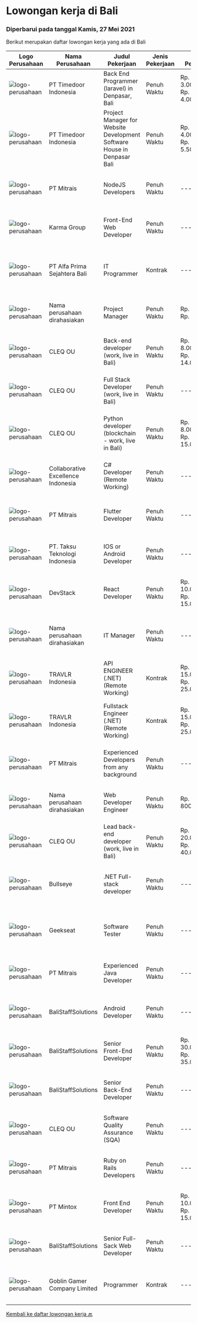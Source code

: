 
  # Lowongan kerja di Bali

  ### Diperbarui pada tanggal Kamis, 27 Mei 2021

  Berikut merupakan daftar lowongan kerja yang ada di Bali

  |Logo Perusahaan | Nama Perusahaan | Judul Pekerjaan | Jenis Pekerjaan | Gaji Pekerjaan | Lokasi | Deskripsi | Tanggal diunggah | Pranala |
  | -------------- | --------------- | --------------- | --------- | --------- | -------------- | ------- | ----------- | ----------- |
  |![logo-perusahaan](https://image-service-cdn.seek.com.au/9f2111bf08df94f0ea97d6b9f360a4952c081dc6/ee4dce1061f3f616224767ad58cb2fc751b8d2dc)|PT Timedoor Indonesia|Back End Programmer (laravel) in Denpasar, Bali|Penuh Waktu|Rp. 3.000.000-Rp. 4.000.000|Denpasar|If you want to develop yourself, Timedoor is one of the best places to start your career. Our team comes from various cultures. We welcome young...|Rabu, 26 Mei 2021|https://www.jobstreet.co.id/id/job/back-end-programmer-laravel-in-denpasar-bali-3528535?token=0~c0d5a4e7-0605-43f0-bb21-7f11452c4e42&sectionRank=1&jobId=jobstreet-id-job-3528535|
|![logo-perusahaan](https://image-service-cdn.seek.com.au/9f2111bf08df94f0ea97d6b9f360a4952c081dc6/ee4dce1061f3f616224767ad58cb2fc751b8d2dc)|PT Timedoor Indonesia|Project Manager for Website Development Software House in Denpasar Bali|Penuh Waktu|Rp. 4.000.000-Rp. 5.500.000|Bali|If you want to grow up yourself, Timedoor is one of the best places for your career. Our team has come from various culture. We welcome young people...|Rabu, 26 Mei 2021|https://www.jobstreet.co.id/id/job/project-manager-for-website-development-software-house-in-denpasar-bali-3530056?token=0~c0d5a4e7-0605-43f0-bb21-7f11452c4e42&sectionRank=2&jobId=jobstreet-id-job-3530056|
|![logo-perusahaan](https://image-service-cdn.seek.com.au/873c75fc9ed6df00967320d343e4e2a794129d8b/ee4dce1061f3f616224767ad58cb2fc751b8d2dc)|PT Mitrais|NodeJS Developers|Penuh Waktu|---|Bali|Build your Career with Mitrais! We're urgently looking for experienced NodeJS Developers to be part of our team for an immediate start.Our client is a...|Rabu, 26 Mei 2021|https://www.jobstreet.co.id/id/job/nodejs-developers-3529906?token=0~c0d5a4e7-0605-43f0-bb21-7f11452c4e42&sectionRank=3&jobId=jobstreet-id-job-3529906|
|![logo-perusahaan](https://image-service-cdn.seek.com.au/8fa09eee0320660556707b875647ff389044baac/ee4dce1061f3f616224767ad58cb2fc751b8d2dc)|Karma Group|Front-End Web Developer|Penuh Waktu|---|Denpasar|We are an international Boutique Luxury Hospitality company with a tight-knit team of digital designers and developers. As we continue to expand, we...|Selasa, 25 Mei 2021|https://www.jobstreet.co.id/id/job/front-end-web-developer-3527814?token=0~c0d5a4e7-0605-43f0-bb21-7f11452c4e42&sectionRank=4&jobId=jobstreet-id-job-3527814|
|![logo-perusahaan](https://image-service-cdn.seek.com.au/2aec1f95308fba1d74b0e76458142927d6f5c665/ee4dce1061f3f616224767ad58cb2fc751b8d2dc)|PT Alfa Prima Sejahtera Bali|IT Programmer|Kontrak|---|Denpasar|KAPAN TERAKHIR KALI ANDA MERASA BENAR-BENAR BAHAGIA DALAM BEKERJA? Ayo seru-seruan bareng kami di Alfa Prima. Sebuah Lembaga Pendidikan yang sedang...|Rabu, 26 Mei 2021|https://www.jobstreet.co.id/id/job/it-programmer-3529912?token=0~c0d5a4e7-0605-43f0-bb21-7f11452c4e42&sectionRank=5&jobId=jobstreet-id-job-3529912|
|![logo-perusahaan](https://us.123rf.com/450wm/pavelstasevich/pavelstasevich1811/pavelstasevich181101027/112815900-stock-vector-no-image-available-icon-flat-vector.jpg?ver=6)|Nama perusahaan dirahasiakan|Project Manager|Penuh Waktu|Rp. 1.200-Rp. 1.600|Bali|Candidate must possess at least a Bachelor's Degree, Post Graduate Diploma, Professional Degree, Master's Degree, Others or equivalent. Required...|Rabu, 26 Mei 2021|https://www.jobstreet.co.id/id/job/project-manager-8544433/origin/sg?token=0~c0d5a4e7-0605-43f0-bb21-7f11452c4e42&sectionRank=6&jobId=jobstreet-sg-job-8544433|
|![logo-perusahaan](https://image-service-cdn.seek.com.au/83f6c0a379be672bd3733ebae34ee48ae48afc54/ee4dce1061f3f616224767ad58cb2fc751b8d2dc)|CLEQ OU|Back-end developer (work, live in Bali)|Penuh Waktu|Rp. 8.000.000-Rp. 14.000.000|Badung|About ItsavirusItsavirus is a software company with offices in Bali, Singapore and Amsterdam. With a relative small group of people, we work on great...|Rabu, 26 Mei 2021|https://www.jobstreet.co.id/id/job/back-end-developer-work-live-in-bali-3529331?token=0~c0d5a4e7-0605-43f0-bb21-7f11452c4e42&sectionRank=7&jobId=jobstreet-id-job-3529331|
|![logo-perusahaan](https://image-service-cdn.seek.com.au/83f6c0a379be672bd3733ebae34ee48ae48afc54/ee4dce1061f3f616224767ad58cb2fc751b8d2dc)|CLEQ OU|Full Stack Developer (work, live in Bali)|Penuh Waktu|---|Badung|About ItsavirusItsavirus is a software company with offices in Bali, Singapore and Amsterdam. We work on great projects that have a positive impact...|Rabu, 26 Mei 2021|https://www.jobstreet.co.id/id/job/full-stack-developer-work-live-in-bali-3529321?token=0~c0d5a4e7-0605-43f0-bb21-7f11452c4e42&sectionRank=8&jobId=jobstreet-id-job-3529321|
|![logo-perusahaan](https://image-service-cdn.seek.com.au/83f6c0a379be672bd3733ebae34ee48ae48afc54/ee4dce1061f3f616224767ad58cb2fc751b8d2dc)|CLEQ OU|Python developer (blockchain - work, live in Bali)|Penuh Waktu|Rp. 8.000.000-Rp. 15.000.000|Badung|About MelalieMelalie is a peer-to-peer (P2P) mobility marketplace. On the Melalie platform, people can rent vehicles from each other, without the need...|Rabu, 26 Mei 2021|https://www.jobstreet.co.id/id/job/python-developer-blockchain-work-live-in-bali-3529319?token=0~c0d5a4e7-0605-43f0-bb21-7f11452c4e42&sectionRank=9&jobId=jobstreet-id-job-3529319|
|![logo-perusahaan](https://image-service-cdn.seek.com.au/7145b1ba6bc0dbd678e2bf86d776dd2b1b9b81f6/ee4dce1061f3f616224767ad58cb2fc751b8d2dc)|Collaborative Excellence Indonesia|C# Developer (Remote Working)|Penuh Waktu|---|Bali|Responsibilities: Design, coding, and testing of modules for various components of our product framework Capable of understanding and delivering...|Rabu, 26 Mei 2021|https://www.jobstreet.co.id/id/job/c-developer-remote-working-3530998?token=0~c0d5a4e7-0605-43f0-bb21-7f11452c4e42&sectionRank=10&jobId=jobstreet-id-job-3530998|
|![logo-perusahaan](https://image-service-cdn.seek.com.au/873c75fc9ed6df00967320d343e4e2a794129d8b/ee4dce1061f3f616224767ad58cb2fc751b8d2dc)|PT Mitrais|Flutter Developer|Penuh Waktu|---|Bali|Build your Career with Mitrais !  We're looking for experienced Flutter Developer to be part of our team. What will you be doing?  Liase with...|Rabu, 26 Mei 2021|https://www.jobstreet.co.id/id/job/flutter-developer-3529904?token=0~c0d5a4e7-0605-43f0-bb21-7f11452c4e42&sectionRank=11&jobId=jobstreet-id-job-3529904|
|![logo-perusahaan](https://image-service-cdn.seek.com.au/cdad7eadbef6a47d2c5b4d08a7c1b9886e8f7f8f/ee4dce1061f3f616224767ad58cb2fc751b8d2dc)|PT. Taksu Teknologi Indonesia|IOS or Android Developer|Penuh Waktu|---|Bali|Join Our Team, we are Hiring!At Taksu Teknologi we can offer opportunities to learn, grow, and work together as one team to develop exciting new...|Kamis, 27 Mei 2021|https://www.jobstreet.co.id/id/job/ios-or-android-developer-3539194?token=0~c0d5a4e7-0605-43f0-bb21-7f11452c4e42&sectionRank=12&jobId=jobstreet-id-job-3539194|
|![logo-perusahaan](https://image-service-cdn.seek.com.au/074f2081cc42a722643e36313941760f758e7c3b/ee4dce1061f3f616224767ad58cb2fc751b8d2dc)|DevStack|React Developer|Penuh Waktu|Rp. 10.000.000-Rp. 15.000.000|Bali|We are looking for exceptional and experienced ReactJS / React Native Developers to join our team in Bandung or Bali! General requirement At least...|Rabu, 26 Mei 2021|https://www.jobstreet.co.id/id/job/react-developer-3530091?token=0~c0d5a4e7-0605-43f0-bb21-7f11452c4e42&sectionRank=13&jobId=jobstreet-id-job-3530091|
|![logo-perusahaan](https://us.123rf.com/450wm/pavelstasevich/pavelstasevich1811/pavelstasevich181101027/112815900-stock-vector-no-image-available-icon-flat-vector.jpg?ver=6)|Nama perusahaan dirahasiakan|IT Manager|Penuh Waktu|---|Bali|Pendidikan minimal S1 segala jurusan Memiliki pengetahuan mengenai PHP dan bahasa pemrograman lainnya atau menguasai jaringan Gaji negotiable...|Selasa, 25 Mei 2021|https://www.jobstreet.co.id/id/job/it-manager-3537839?token=0~c0d5a4e7-0605-43f0-bb21-7f11452c4e42&sectionRank=14&jobId=jobstreet-id-job-3537839|
|![logo-perusahaan](https://image-service-cdn.seek.com.au/0b12a742ea945bde3fd751c06ca5f47bb2053690/ee4dce1061f3f616224767ad58cb2fc751b8d2dc)|TRAVLR Indonesia|API ENGINEER (.NET) (Remote Working)|Kontrak|Rp. 15.000.000-Rp. 25.000.000|Bali|API ENGINEER (.NET)As an API engineer, you will be responsible for the analysis, design, testing, development, and maintenance of best in class...|Rabu, 26 Mei 2021|https://www.jobstreet.co.id/id/job/api-engineer-net-remote-working-3530881?token=0~c0d5a4e7-0605-43f0-bb21-7f11452c4e42&sectionRank=15&jobId=jobstreet-id-job-3530881|
|![logo-perusahaan](https://image-service-cdn.seek.com.au/0b12a742ea945bde3fd751c06ca5f47bb2053690/ee4dce1061f3f616224767ad58cb2fc751b8d2dc)|TRAVLR Indonesia|Fullstack Engineer (.NET) (Remote Working)|Kontrak|Rp. 15.000.000-Rp. 25.000.000|Bali|FULLSTACK ENGINEER (.NET)WHAT YOU WILL DO Develop large distributed software applications for travel booking platform Develop software solutions for...|Rabu, 26 Mei 2021|https://www.jobstreet.co.id/id/job/fullstack-engineer-net-remote-working-3530792?token=0~c0d5a4e7-0605-43f0-bb21-7f11452c4e42&sectionRank=16&jobId=jobstreet-id-job-3530792|
|![logo-perusahaan](https://image-service-cdn.seek.com.au/873c75fc9ed6df00967320d343e4e2a794129d8b/ee4dce1061f3f616224767ad58cb2fc751b8d2dc)|PT Mitrais|Experienced Developers from any background|Penuh Waktu|---|Bali|Build your Career with Mitrais !  We're looking for experienced Software Engineers from any background to be part of our team.  What will you...|Rabu, 26 Mei 2021|https://www.jobstreet.co.id/id/job/experienced-developers-from-any-background-3528712?token=0~c0d5a4e7-0605-43f0-bb21-7f11452c4e42&sectionRank=17&jobId=jobstreet-id-job-3528712|
|![logo-perusahaan](https://us.123rf.com/450wm/pavelstasevich/pavelstasevich1811/pavelstasevich181101027/112815900-stock-vector-no-image-available-icon-flat-vector.jpg?ver=6)|Nama perusahaan dirahasiakan|Web Developer Engineer|Penuh Waktu|Rp. 700-Rp. 800|Bali|Candidate must possess at least a Bachelor's Degree, Post Graduate Diploma, Professional Degree, Master's Degree, Others or equivalent. Required...|Rabu, 26 Mei 2021|https://www.jobstreet.co.id/id/job/web-developer-engineer-8544327/origin/sg?token=0~c0d5a4e7-0605-43f0-bb21-7f11452c4e42&sectionRank=18&jobId=jobstreet-sg-job-8544327|
|![logo-perusahaan](https://image-service-cdn.seek.com.au/83f6c0a379be672bd3733ebae34ee48ae48afc54/ee4dce1061f3f616224767ad58cb2fc751b8d2dc)|CLEQ OU|Lead back-end developer (work, live in Bali)|Penuh Waktu|Rp. 20.000.000-Rp. 40.000.000|Badung|Are you ready to take a next step in your career and also move to Bali? Are you eager to work on large, innovative projects for clients all over the...|Rabu, 26 Mei 2021|https://www.jobstreet.co.id/id/job/lead-back-end-developer-work-live-in-bali-3529315?token=0~c0d5a4e7-0605-43f0-bb21-7f11452c4e42&sectionRank=19&jobId=jobstreet-id-job-3529315|
|![logo-perusahaan](https://image-service-cdn.seek.com.au/4329f2adaf8878675016471f151f3764d887a060/ee4dce1061f3f616224767ad58cb2fc751b8d2dc)|Bullseye|.NET Full-stack developer|Penuh Waktu|---|Denpasar|We have an outstanding opportunity for a full-time .NET Full-stack developer with a passion for developing cutting-edge products. We are looking for a...|Selasa, 25 Mei 2021|https://www.jobstreet.co.id/id/job/net-full-stack-developer-3528088?token=0~c0d5a4e7-0605-43f0-bb21-7f11452c4e42&sectionRank=20&jobId=jobstreet-id-job-3528088|
|![logo-perusahaan](https://image-service-cdn.seek.com.au/a94166d692fda70a364e9d5191d7ced8a65f1597/ee4dce1061f3f616224767ad58cb2fc751b8d2dc)|Geekseat|Software Tester|Penuh Waktu|---|Bali|We’re looking for an experienced Software Tester to join our Awesome Engineering Team at Bali or Bandung.As a Software Tester, you will conduct tests,...|Senin, 24 Mei 2021|https://www.jobstreet.co.id/id/job/software-tester-3536534?token=0~c0d5a4e7-0605-43f0-bb21-7f11452c4e42&sectionRank=21&jobId=jobstreet-id-job-3536534|
|![logo-perusahaan](https://image-service-cdn.seek.com.au/873c75fc9ed6df00967320d343e4e2a794129d8b/ee4dce1061f3f616224767ad58cb2fc751b8d2dc)|PT Mitrais|Experienced Java Developer|Penuh Waktu|---|Bali|Build your Career with Mitrais!  We have clients who are urgently looking for Experienced Java developers for an immediate start. What will you be...|Rabu, 26 Mei 2021|https://www.jobstreet.co.id/id/job/experienced-java-developer-3529905?token=0~c0d5a4e7-0605-43f0-bb21-7f11452c4e42&sectionRank=22&jobId=jobstreet-id-job-3529905|
|![logo-perusahaan](https://us.123rf.com/450wm/pavelstasevich/pavelstasevich1811/pavelstasevich181101027/112815900-stock-vector-no-image-available-icon-flat-vector.jpg?ver=6)|BaliStaffSolutions|Android Developer|Penuh Waktu|---|Bali|We are looking to hire an Android Developer to join our app development team.We develop a cloud-based software solution to facilitate everyday work...|Selasa, 25 Mei 2021|https://www.jobstreet.co.id/id/job/android-developer-3537914?token=0~c0d5a4e7-0605-43f0-bb21-7f11452c4e42&sectionRank=23&jobId=jobstreet-id-job-3537914|
|![logo-perusahaan](https://us.123rf.com/450wm/pavelstasevich/pavelstasevich1811/pavelstasevich181101027/112815900-stock-vector-no-image-available-icon-flat-vector.jpg?ver=6)|BaliStaffSolutions|Senior Front-End Developer|Penuh Waktu|Rp. 30.000.000-Rp. 35.000.000|Bali|The largest vertically integrated, omnichannel fashion brand in Singapore with country offices in Indonesia and Malaysia is looking to hire a Senior...|Selasa, 25 Mei 2021|https://www.jobstreet.co.id/id/job/senior-front-end-developer-3537902?token=0~c0d5a4e7-0605-43f0-bb21-7f11452c4e42&sectionRank=24&jobId=jobstreet-id-job-3537902|
|![logo-perusahaan](https://us.123rf.com/450wm/pavelstasevich/pavelstasevich1811/pavelstasevich181101027/112815900-stock-vector-no-image-available-icon-flat-vector.jpg?ver=6)|BaliStaffSolutions|Senior Back-End Developer|Penuh Waktu|---|Bali|The largest vertically integrated, omnichannel fashion brand in Singapore with country offices in Indonesia and Malaysia is looking to hire a Senior...|Selasa, 25 Mei 2021|https://www.jobstreet.co.id/id/job/senior-back-end-developer-3537874?token=0~c0d5a4e7-0605-43f0-bb21-7f11452c4e42&sectionRank=25&jobId=jobstreet-id-job-3537874|
|![logo-perusahaan](https://image-service-cdn.seek.com.au/83f6c0a379be672bd3733ebae34ee48ae48afc54/ee4dce1061f3f616224767ad58cb2fc751b8d2dc)|CLEQ OU|Software Quality Assurance (SQA)|Penuh Waktu|---|Badung|About ItsavirusItsavirus is a software company with offices in Bali, Singapore and Amsterdam. With a relative small group of people, we work on great...|Jumat, 21 Mei 2021|https://www.jobstreet.co.id/id/job/software-quality-assurance-sqa-3529495?token=0~c0d5a4e7-0605-43f0-bb21-7f11452c4e42&sectionRank=26&jobId=jobstreet-id-job-3529495|
|![logo-perusahaan](https://image-service-cdn.seek.com.au/873c75fc9ed6df00967320d343e4e2a794129d8b/ee4dce1061f3f616224767ad58cb2fc751b8d2dc)|PT Mitrais|Ruby on Rails Developers|Penuh Waktu|---|Bali|Build your Career with Mitrais ! We're urgently looking for experienced Ruby On Rails  Developers to be part of our team for an immediate...|Jumat, 21 Mei 2021|https://www.jobstreet.co.id/id/job/ruby-on-rails-developers-3529360?token=0~c0d5a4e7-0605-43f0-bb21-7f11452c4e42&sectionRank=27&jobId=jobstreet-id-job-3529360|
|![logo-perusahaan](https://image-service-cdn.seek.com.au/7f627038ce51e0bb6e4e1ec758f678af3c8dc431/ee4dce1061f3f616224767ad58cb2fc751b8d2dc)|PT Mintox|Front End Developer|Penuh Waktu|Rp. 10.000.000-Rp. 15.000.000|Bali|Our software company is looking for an experienced Front End Developer to work on our SaaS software application, we have teams in other country and...|Sabtu, 22 Mei 2021|https://www.jobstreet.co.id/id/job/front-end-developer-3527045?token=0~c0d5a4e7-0605-43f0-bb21-7f11452c4e42&sectionRank=28&jobId=jobstreet-id-job-3527045|
|![logo-perusahaan](https://us.123rf.com/450wm/pavelstasevich/pavelstasevich1811/pavelstasevich181101027/112815900-stock-vector-no-image-available-icon-flat-vector.jpg?ver=6)|BaliStaffSolutions|Senior Full-Sack Web Developer|Penuh Waktu|---|Bali|A travel agency is looking for a full-stack web developer (senior-level) to assist with building their platform and software that is redefining scuba...|Selasa, 25 Mei 2021|https://www.jobstreet.co.id/id/job/senior-full-sack-web-developer-3537977?token=0~c0d5a4e7-0605-43f0-bb21-7f11452c4e42&sectionRank=29&jobId=jobstreet-id-job-3537977|
|![logo-perusahaan](https://image-service-cdn.seek.com.au/5653b084d7c201fdace164ad219d5b75c63c0148/ee4dce1061f3f616224767ad58cb2fc751b8d2dc)|Goblin Gamer Company Limited|Programmer|Kontrak|---|Bali|Job HighlightsTo develop a logistic system for internal using web application / system.Software system development &amp; programming...|Kamis, 20 Mei 2021|https://www.jobstreet.co.id/id/job/programmer-4545842/origin/my?token=0~c0d5a4e7-0605-43f0-bb21-7f11452c4e42&sectionRank=30&jobId=jobstreet-my-job-4545842|


  [Kembali ke daftar lowongan kerja 🔙](../README.md#daftar-lowongan-kerja)
  